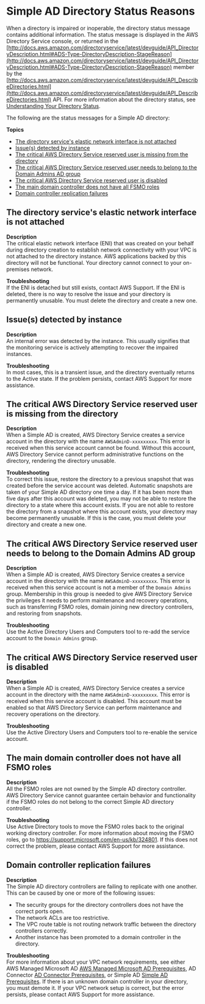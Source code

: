 # Simple AD Directory Status Reasons<a name="simple_ad_troubleshooting_reasons"></a>

When a directory is impaired or inoperable, the directory status message contains additional information\. The status message is displayed in the AWS Directory Service console, or returned in the [http://docs.aws.amazon.com/directoryservice/latest/devguide/API_DirectoryDescription.html#ADS-Type-DirectoryDescription-StageReason](http://docs.aws.amazon.com/directoryservice/latest/devguide/API_DirectoryDescription.html#ADS-Type-DirectoryDescription-StageReason) member by the [http://docs.aws.amazon.com/directoryservice/latest/devguide/API_DescribeDirectories.html](http://docs.aws.amazon.com/directoryservice/latest/devguide/API_DescribeDirectories.html) API\. For more information about the directory status, see [Understanding Your Directory Status](ms_ad_directory_status.md)\.

The following are the status messages for a Simple AD directory:

**Topics**
+ [The directory service's elastic network interface is not attached](#sr_eni_detached)
+ [Issue\(s\) detected by instance](#sr_internal_error)
+ [The critical AWS Directory Service reserved user is missing from the directory](#sr_service_account_missing)
+ [The critical AWS Directory Service reserved user needs to belong to the Domain Admins AD group](#sr_service_account_not_admin)
+ [The critical AWS Directory Service reserved user is disabled](#sr_service_account_disabled)
+ [The main domain controller does not have all FSMO roles](#sr_dc_fsmo_role)
+ [Domain controller replication failures](#sr_dc_repl_failures)

## The directory service's elastic network interface is not attached<a name="sr_eni_detached"></a>

**Description**  
The critical elastic network interface \(ENI\) that was created on your behalf during directory creation to establish network connectivity with your VPC is not attached to the directory instance\. AWS applications backed by this directory will not be functional\. Your directory cannot connect to your on\-premises network\.

**Troubleshooting**  
If the ENI is detached but still exists, contact AWS Support\. If the ENI is deleted, there is no way to resolve the issue and your directory is permanently unusable\. You must delete the directory and create a new one\. 

## Issue\(s\) detected by instance<a name="sr_internal_error"></a>

**Description**  
An internal error was detected by the instance\. This usually signifies that the monitoring service is actively attempting to recover the impaired instances\.

**Troubleshooting**  
In most cases, this is a transient issue, and the directory eventually returns to the Active state\. If the problem persists, contact AWS Support for more assistance\.

## The critical AWS Directory Service reserved user is missing from the directory<a name="sr_service_account_missing"></a>

**Description**  
When a Simple AD is created, AWS Directory Service creates a service account in the directory with the name `AWSAdminD-xxxxxxxxx`\. This error is received when this service account cannot be found\. Without this account, AWS Directory Service cannot perform administrative functions on the directory, rendering the directory unusable\. 

**Troubleshooting**  
To correct this issue, restore the directory to a previous snapshot that was created before the service account was deleted\. Automatic snapshots are taken of your Simple AD directory one time a day\. If it has been more than five days after this account was deleted, you may not be able to restore the directory to a state where this account exists\. If you are not able to restore the directory from a snapshot where this account exists, your directory may become permanently unusable\. If this is the case, you must delete your directory and create a new one\. 

## The critical AWS Directory Service reserved user needs to belong to the Domain Admins AD group<a name="sr_service_account_not_admin"></a>

**Description**  
When a Simple AD is created, AWS Directory Service creates a service account in the directory with the name `AWSAdminD-xxxxxxxxx`\. This error is received when this service account is not a member of the `Domain Admins` group\. Membership in this group is needed to give AWS Directory Service the privileges it needs to perform maintenance and recovery operations, such as transferring FSMO roles, domain joining new directory controllers, and restoring from snapshots\.

**Troubleshooting**  
Use the Active Directory Users and Computers tool to re\-add the service account to the `Domain Admins` group\. 

## The critical AWS Directory Service reserved user is disabled<a name="sr_service_account_disabled"></a>

**Description**  
When a Simple AD is created, AWS Directory Service creates a service account in the directory with the name `AWSAdminD-xxxxxxxxx`\. This error is received when this service account is disabled\. This account must be enabled so that AWS Directory Service can perform maintenance and recovery operations on the directory\. 

**Troubleshooting**  
Use the Active Directory Users and Computers tool to re\-enable the service account\. 

## The main domain controller does not have all FSMO roles<a name="sr_dc_fsmo_role"></a>

**Description**  
All the FSMO roles are not owned by the Simple AD directory controller\. AWS Directory Service cannot guarantee certain behavior and functionality if the FSMO roles do not belong to the correct Simple AD directory controller\.

**Troubleshooting**  
Use Active Directory tools to move the FSMO roles back to the original working directory controller\. For more information about moving the FSMO roles, go to [https://support\.microsoft\.com/en\-us/kb/324801](https://support.microsoft.com/en-us/kb/324801)\. If this does not correct the problem, please contact AWS Support for more assistance\.

## Domain controller replication failures<a name="sr_dc_repl_failures"></a>

**Description**  
The Simple AD directory controllers are failing to replicate with one another\. This can be caused by one or more of the following issues:  
+ The security groups for the directory controllers does not have the correct ports open\.
+ The network ACLs are too restrictive\.
+ The VPC route table is not routing network traffic between the directory controllers correctly\.
+ Another instance has been promoted to a domain controller in the directory\.

**Troubleshooting**  
For more information about your VPC network requirements, see either AWS Managed Microsoft AD [AWS Managed Microsoft AD Prerequisites](ms_ad_getting_started_prereqs.md), AD Connector [AD Connector Prerequisites](prereq_connector.md), or Simple AD [Simple AD Prerequisites](prereq_simple.md)\. If there is an unknown domain controller in your directory, you must demote it\. If your VPC network setup is correct, but the error persists, please contact AWS Support for more assistance\. 